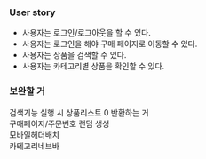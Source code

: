 ### User story

- 사용자는 로그인/로그아웃을 할 수 있다.
- 사용자는 로그인을 해야 구매 페이지로 이동할 수 있다.
- 사용자는 상품을 검색할 수 있다.
- 사용자는 카테고리별 상품을 확인할 수 있다.

### 보완할 거

검색기능 실행 시 상품리스트 0 반환하는 거<br> 구매페이지/주문번호 랜덤 생성<br>
모바일헤더배치<br> 카테고리네브바<br>
